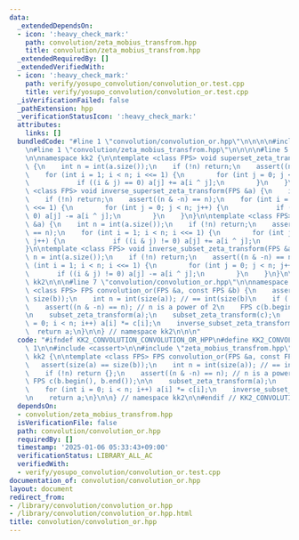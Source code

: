 ```yaml
---
data:
  _extendedDependsOn:
  - icon: ':heavy_check_mark:'
    path: convolution/zeta_mobius_transfrom.hpp
    title: convolution/zeta_mobius_transfrom.hpp
  _extendedRequiredBy: []
  _extendedVerifiedWith:
  - icon: ':heavy_check_mark:'
    path: verify/yosupo_convolution/convolution_or.test.cpp
    title: verify/yosupo_convolution/convolution_or.test.cpp
  _isVerificationFailed: false
  _pathExtension: hpp
  _verificationStatusIcon: ':heavy_check_mark:'
  attributes:
    links: []
  bundledCode: "#line 1 \"convolution/convolution_or.hpp\"\n\n\n\n#include <cassert>\n\
    \n#line 1 \"convolution/zeta_mobius_transfrom.hpp\"\n\n\n\n#line 5 \"convolution/zeta_mobius_transfrom.hpp\"\
    \n\nnamespace kk2 {\n\ntemplate <class FPS> void superset_zeta_transform(FPS &a)\
    \ {\n    int n = int(a.size());\n    if (!n) return;\n    assert((n & -n) == n);\n\
    \    for (int i = 1; i < n; i <<= 1) {\n        for (int j = 0; j < n; j++) {\n\
    \            if ((i & j) == 0) a[j] += a[i ^ j];\n        }\n    }\n}\n\ntemplate\
    \ <class FPS> void inverse_superset_zeta_transform(FPS &a) {\n    int n = int(a.size());\n\
    \    if (!n) return;\n    assert((n & -n) == n);\n    for (int i = 1; i < n; i\
    \ <<= 1) {\n        for (int j = 0; j < n; j++) {\n            if ((i & j) ==\
    \ 0) a[j] -= a[i ^ j];\n        }\n    }\n}\n\ntemplate <class FPS> void subset_zeta_transform(FPS\
    \ &a) {\n    int n = int(a.size());\n    if (!n) return;\n    assert((n & -n)\
    \ == n);\n    for (int i = 1; i < n; i <<= 1) {\n        for (int j = 0; j < n;\
    \ j++) {\n            if ((i & j) != 0) a[j] += a[i ^ j];\n        }\n    }\n\
    }\n\ntemplate <class FPS> void inverse_subset_zeta_transform(FPS &a) {\n    int\
    \ n = int(a.size());\n    if (!n) return;\n    assert((n & -n) == n);\n    for\
    \ (int i = 1; i < n; i <<= 1) {\n        for (int j = 0; j < n; j++) {\n     \
    \       if ((i & j) != 0) a[j] -= a[i ^ j];\n        }\n    }\n}\n\n} // namespace\
    \ kk2\n\n\n#line 7 \"convolution/convolution_or.hpp\"\n\nnamespace kk2 {\n\ntemplate\
    \ <class FPS> FPS convolution_or(FPS &a, const FPS &b) {\n    assert(size(a) ==\
    \ size(b));\n    int n = int(size(a)); // == int(size(b)\n    if (!n) return {};\n\
    \    assert((n & -n) == n); // n is a power of 2\n    FPS c(b.begin(), b.end());\n\
    \n    subset_zeta_transform(a);\n    subset_zeta_transform(c);\n    for (int i\
    \ = 0; i < n; i++) a[i] *= c[i];\n    inverse_subset_zeta_transform(a);\n\n  \
    \  return a;\n}\n\n} // namespace kk2\n\n\n"
  code: "#ifndef KK2_CONVOLUTION_CONVOLUTION_OR_HPP\n#define KK2_CONVOLUTION_CONVOLUTION_OR_HPP\
    \ 1\n\n#include <cassert>\n\n#include \"zeta_mobius_transfrom.hpp\"\n\nnamespace\
    \ kk2 {\n\ntemplate <class FPS> FPS convolution_or(FPS &a, const FPS &b) {\n \
    \   assert(size(a) == size(b));\n    int n = int(size(a)); // == int(size(b)\n\
    \    if (!n) return {};\n    assert((n & -n) == n); // n is a power of 2\n   \
    \ FPS c(b.begin(), b.end());\n\n    subset_zeta_transform(a);\n    subset_zeta_transform(c);\n\
    \    for (int i = 0; i < n; i++) a[i] *= c[i];\n    inverse_subset_zeta_transform(a);\n\
    \n    return a;\n}\n\n} // namespace kk2\n\n#endif // KK2_CONVOLUTION_CONVOLUTION_OR_HPP\n"
  dependsOn:
  - convolution/zeta_mobius_transfrom.hpp
  isVerificationFile: false
  path: convolution/convolution_or.hpp
  requiredBy: []
  timestamp: '2025-01-06 05:33:43+09:00'
  verificationStatus: LIBRARY_ALL_AC
  verifiedWith:
  - verify/yosupo_convolution/convolution_or.test.cpp
documentation_of: convolution/convolution_or.hpp
layout: document
redirect_from:
- /library/convolution/convolution_or.hpp
- /library/convolution/convolution_or.hpp.html
title: convolution/convolution_or.hpp
---
```

